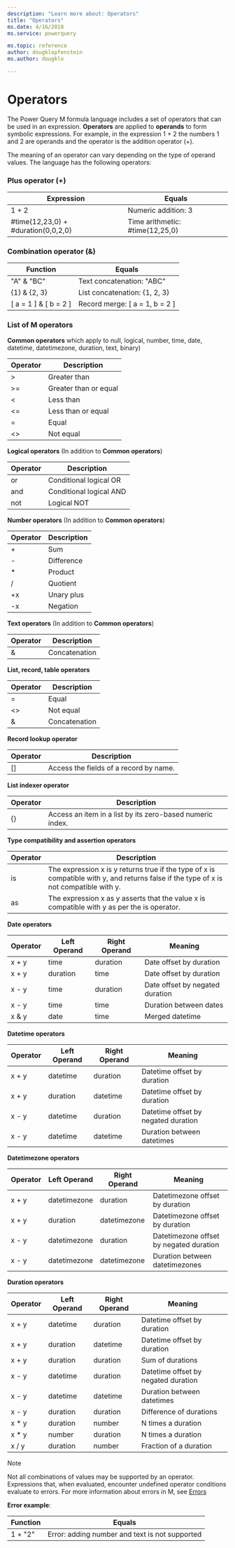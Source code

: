 ```yaml
---
description: "Learn more about: Operators"
title: "Operators"
ms.date: 4/16/2018
ms.service: powerquery

ms.topic: reference
author: dougklopfenstein
ms.author: dougklo

---
```

# Operators
The Power Query M formula language includes a set of operators that can be used in an expression. **Operators** are applied to **operands** to form symbolic expressions. For example, in the expression 1 + 2 the numbers 1 and 2 are operands and the operator is the addition operator (+).  
  
The meaning of an operator can vary depending on the type of operand values. The language has the following operators:  
  
### Plus operator (+)  
  
|Expression|Equals|  
|--------------|----------|  
|1 + 2|Numeric addition: 3|  
|#time(12,23,0) + #duration(0,0,2,0)|Time arithmetic: #time(12,25,0)|  
  
### Combination operator (&amp;)  
  
|Function|Equals|  
|------------|----------|  
|"A" &amp; "BC"|Text concatenation: "ABC"|  
|{1} &amp; {2, 3}|List concatenation: {1, 2, 3}|  
|[ a = 1 ] &amp; [ b = 2 ]|Record merge: [ a = 1, b = 2 ]|  
  
### List of M operators  
**Common operators** which apply to null, logical, number, time, date, datetime, datetimezone, duration, text, binary)  
  
|Operator|Description|  
|------------|---------------|  
|&gt;|Greater than|  
|&gt;=|Greater than or equal|  
|&lt;|Less than|  
|&lt;=|Less than or equal|  
|=|Equal|  
|&lt;&gt;|Not equal|  
  
**Logical operators** (In addition to **Common operators**)  
  
|Operator|Description|  
|------------|---------------|  
|or|Conditional logical OR|  
|and|Conditional logical AND|  
|not|Logical NOT|  
  
**Number operators** (In addition to **Common operators**)  
  
|Operator|Description|  
|------------|---------------|  
|+|Sum|  
|-|Difference|  
|*|Product|  
|/|Quotient|  
|+x|Unary plus|  
|-x|Negation|  
  
**Text operators** (In addition to **Common operators**)  
  
|Operator|Description|  
|------------|---------------|  
|&amp;|Concatenation|  
  
**List, record, table operators**  
  
|Operator|Description|  
|------------|---------------|  
|=|Equal|  
|&lt;&gt;|Not equal|  
|&amp;|Concatenation|  
  
**Record lookup operator**  
  
|Operator|Description|  
|------------|---------------|  
|[]|Access the fields of a record by name.|  
  
**List indexer operator**  
  
|Operator|Description|  
|------------|---------------|  
|{}|Access an item in a list by its zero-based numeric index.|  
  
**Type compatibility and assertion operators**  
  
|Operator|Description|  
|------------|---------------|  
|is|The expression  x is y  returns true if the type of x is compatible with y, and returns false if the type of x is not compatible with y.|  
|as|The expression  x as y  asserts that the value x is compatible with y as per the is operator.|  
  
**Date operators**  
  
|Operator|Left Operand|Right Operand|Meaning|  
|------------|----------------|-----------------|-----------|  
|x + y|time|duration|Date offset by duration|  
|x + y|duration|time|Date offset by duration|  
|x - y|time|duration|Date offset by negated duration|  
|x - y|time|time|Duration between dates|  
|x &amp; y|date|time|Merged datetime|  
  
**Datetime operators**  
  
|Operator|Left Operand|Right Operand|Meaning|  
|------------|----------------|-----------------|-----------|  
|x + y|datetime|duration|Datetime offset by duration|  
|x + y|duration|datetime|Datetime offset by duration|  
|x - y|datetime|duration|Datetime offset by negated duration|  
|x - y|datetime|datetime|Duration between datetimes|  
  
**Datetimezone operators**  
  
|Operator|Left Operand|Right Operand|Meaning|  
|------------|----------------|-----------------|-----------|  
|x + y|datetimezone|duration|Datetimezone offset by duration|  
|x + y|duration|datetimezone|Datetimezone offset by duration|  
|x - y|datetimezone|duration|Datetimezone offset by negated duration|  
|x - y|datetimezone|datetimezone|Duration between datetimezones|  
  
**Duration operators**  
  
|Operator|Left Operand|Right Operand|Meaning|  
|------------|----------------|-----------------|-----------|  
|x + y|datetime|duration|Datetime offset by duration|  
|x + y|duration|datetime|Datetime offset by duration|  
|x + y|duration|duration|Sum of durations|  
|x - y|datetime|duration|Datetime offset by negated duration|  
|x - y|datetime|datetime|Duration between datetimes|  
|x - y|duration|duration|Difference of durations|  
|x * y|duration|number|N times a duration|  
|x * y|number|duration|N times a duration|  
|x / y|duration|number|Fraction of a duration|  
  
> [!NOTE]  
> Not all combinations of values may be supported by an operator. Expressions that, when evaluated, encounter undefined operator conditions evaluate to errors. For more information about errors in M, see [Errors](errors.md)  
  
**Error example**:  
  
|Function|Equals|  
|------------|----------|  
|1 + "2"|Error: adding number and text is not supported|  
  
